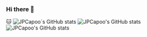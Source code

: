 ### Hi there 👋

🐱
![JPCapoo´s GitHub stats](https://github-readme-stats.vercel.app/api?username=jpcapoo)
![JPCapoo's GitHub stats](https://github-readme-stats.vercel.app/api?username=jpcapoo&show_icons=true)
![JPCapoo's GitHub stats](https://github-readme-stats.vercel.app/api?username=jpcapoo&show_icons=true&theme=radical)


<!--
**JPCapoo/JPCapoo** is a ✨ _special_ ✨ repository because its `README.md` (this file) appears on your GitHub profile.

Here are some ideas to get you started:

- 🔭 I’m currently working on ...
- 🌱 I’m currently learning ...
- 👯 I’m looking to collaborate on ...
- 🤔 I’m looking for help with ...
- 💬 Ask me about ...
- 📫 How to reach me: ...
- 😄 Pronouns: ...
- ⚡ Fun fact: ...
--> 
